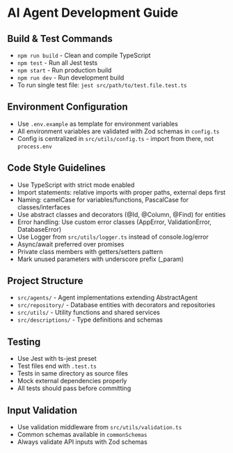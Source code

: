 # AI Agent Development Guide

## Build & Test Commands
- `npm run build` - Clean and compile TypeScript
- `npm test` - Run all Jest tests
- `npm start` - Run production build
- `npm run dev` - Run development build
- To run single test file: `jest src/path/to/test.file.test.ts`

## Environment Configuration
- Use `.env.example` as template for environment variables
- All environment variables are validated with Zod schemas in `config.ts`
- Config is centralized in `src/utils/config.ts` - import from there, not `process.env`

## Code Style Guidelines
- Use TypeScript with strict mode enabled
- Import statements: relative imports with proper paths, external deps first
- Naming: camelCase for variables/functions, PascalCase for classes/interfaces
- Use abstract classes and decorators (@Id, @Column, @Find) for entities
- Error handling: Use custom error classes (AppError, ValidationError, DatabaseError)
- Use Logger from `src/utils/logger.ts` instead of console.log/error
- Async/await preferred over promises
- Private class members with getters/setters pattern
- Mark unused parameters with underscore prefix (_param)

## Project Structure
- `src/agents/` - Agent implementations extending AbstractAgent
- `src/repository/` - Database entities with decorators and repositories
- `src/utils/` - Utility functions and shared services
- `src/descriptions/` - Type definitions and schemas

## Testing
- Use Jest with ts-jest preset
- Test files end with `.test.ts`
- Tests in same directory as source files
- Mock external dependencies properly
- All tests should pass before committing

## Input Validation
- Use validation middleware from `src/utils/validation.ts`
- Common schemas available in `commonSchemas`
- Always validate API inputs with Zod schemas